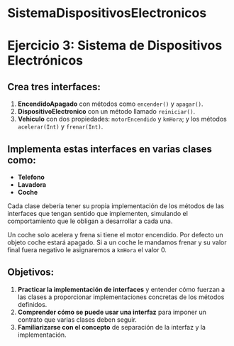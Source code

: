 # SistemaDispositivosElectronicos

# Ejercicio 3: Sistema de Dispositivos Electrónicos

## Crea tres interfaces:

1. **EncendidoApagado** con métodos como `encender()` y `apagar()`.
2. **DispositivoElectronico** con un método llamado `reiniciar()`.
3. **Vehiculo** con dos propiedades: `motorEncendido` y `kmHora`; y los métodos `acelerar(Int)` y `frenar(Int)`.

## Implementa estas interfaces en varias clases como:

- **Telefono**
- **Lavadora**
- **Coche**

Cada clase debería tener su propia implementación de los métodos de las interfaces que tengan sentido que implementen, simulando el comportamiento que le obligan a desarrollar a cada una.

Un coche solo acelera y frena si tiene el motor encendido. Por defecto un objeto coche estará apagado. Si a un coche le mandamos frenar y su valor final fuera negativo le asignaremos a `kmHora` el valor 0.

## Objetivos:

1. **Practicar la implementación de interfaces** y entender cómo fuerzan a las clases a proporcionar implementaciones concretas de los métodos definidos.
2. **Comprender cómo se puede usar una interfaz** para imponer un contrato que varias clases deben seguir.
3. **Familiarizarse con el concepto** de separación de la interfaz y la implementación.
